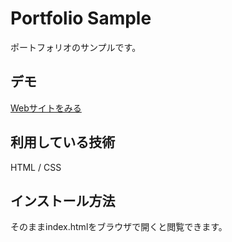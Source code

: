 Portfolio Sample
====

ポートフォリオのサンプルです。

## デモ
[Webサイトをみる](https://shalonyan-portfolio-sample.herokuapp.com/)

## 利用している技術
HTML / CSS

## インストール方法
そのままindex.htmlをブラウザで開くと閲覧できます。